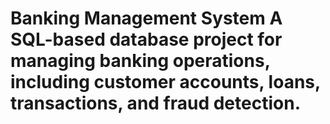 # Banking Management System A SQL-based database project for managing banking operations, including customer accounts, loans, transactions, and fraud detection.
